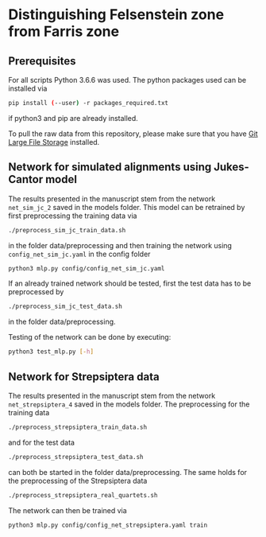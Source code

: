 # Distinguishing Felsenstein zone from Farris zone

## Prerequisites

For all scripts Python 3.6.6 was used. The python packages used can be installed via
```sh
pip install (--user) -r packages_required.txt
```
if python3 and pip are already installed.

To pull the raw data from this repository, please make sure that you have [Git Large File Storage](https://git-lfs.github.com/) installed.

## Network for simulated alignments using Jukes-Cantor model

The results presented in the manuscript stem from the network `net_sim_jc_2` saved in the models folder. This model can be retrained by first preprocessing the training data via 
```sh
./preprocess_sim_jc_train_data.sh
```
in the folder data/preprocessing and then training the network using `config_net_sim_jc.yaml` in the config folder
```sh
python3 mlp.py config/config_net_sim_jc.yaml
```
If an already trained network should be tested, first the test data has to be preprocessed by
```sh
./preprocess_sim_jc_test_data.sh
```
in the folder data/preprocessing.

Testing of the network can be done by executing:
```sh
python3 test_mlp.py [-h]
```

## Network for Strepsiptera data

The results presented in the manuscript stem from the network `net_strepsiptera_4` saved in the models folder. The preprocessing for the training data
```sh
./preprocess_strepsiptera_train_data.sh
```
and for the test data
```sh
./preprocess_strepsiptera_test_data.sh
```
can both be started in the folder data/preprocessing. The same holds for the preprocessing of the Strepsiptera data
```sh
./preprocess_strepsiptera_real_quartets.sh
```
The network can then be trained via
```sh
python3 mlp.py config/config_net_strepsiptera.yaml train
```
<!--and tested on simulated data by
```sh
./test_strepsiptera_sim.sh
```
The network can be tested on the real Strepsiptera quartets by
```sh
./test_strepsiptera_real_quartets.sh
```-->
